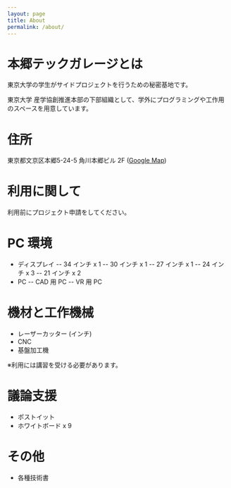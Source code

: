 ```yaml
---
layout: page
title: About
permalink: /about/
---
```


# 本郷テックガレージとは

東京大学の学生がサイドプロジェクトを行うための秘密基地です。

東京大学 産学協創推進本部の下部組織として、学外にプログラミングや工作用のスペースを用意しています。

# 住所

東京都文京区本郷5-24-5 角川本郷ビル 2F ([Google Map](https://goo.gl/maps/jweyFvu4e7q))

# 利用に関して

利用前にプロジェクト申請をしてください。

# PC 環境

- ディスプレイ
-- 34 インチ x 1
-- 30 インチ x 1
-- 27 インチ x 1
-- 24 インチ x 3
-- 21 インチ x 2
- PC
-- CAD 用 PC
-- VR 用 PC

# 機材と工作機械

- レーザーカッター (インチ)
- CNC
- 基盤加工機

※利用には講習を受ける必要があります。

# 議論支援
- ポストイット
- ホワイトボード x 9

# その他
- 各種技術書
